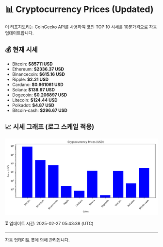 
# 📊 Cryptocurrency Prices (Updated)

이 리포지토리는 CoinGecko API를 사용하여 코인 TOP 10 시세를 10분가격으로 자동 업데이트합니다.

## 💰 현재 시세
- Bitcoin: **$85711 USD**
- Ethereum: **$2336.37 USD**
- Binancecoin: **$615.16 USD**
- Ripple: **$2.21 USD**
- Cardano: **$0.661061 USD**
- Solana: **$138.97 USD**
- Dogecoin: **$0.206897 USD**
- Litecoin: **$124.44 USD**
- Polkadot: **$4.87 USD**
- Bitcoin-cash: **$296.67 USD**

## 📈 시세 그래프 (로그 스케일 적용)
![Crypto Prices](crypto_prices.png)

⏳ 업데이트 시간: 2025-02-27 05:43:38 (UTC)

---
자동 업데이트 봇에 의해 관리됩니다.
